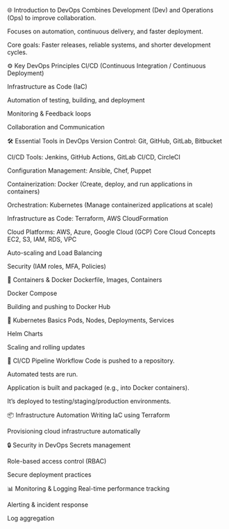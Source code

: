 🌐 Introduction to DevOps
Combines Development (Dev) and Operations (Ops) to improve collaboration.

Focuses on automation, continuous delivery, and faster deployment.

Core goals: Faster releases, reliable systems, and shorter development cycles.

⚙️ Key DevOps Principles
CI/CD (Continuous Integration / Continuous Deployment)

Infrastructure as Code (IaC)

Automation of testing, building, and deployment

Monitoring & Feedback loops

Collaboration and Communication

🛠️ Essential Tools in DevOps
Version Control:
Git, GitHub, GitLab, Bitbucket

CI/CD Tools:
Jenkins, GitHub Actions, GitLab CI/CD, CircleCI

Configuration Management:
Ansible, Chef, Puppet

Containerization:
Docker (Create, deploy, and run applications in containers)

Orchestration:
Kubernetes (Manage containerized applications at scale)

Infrastructure as Code:
Terraform, AWS CloudFormation

Cloud Platforms:
AWS, Azure, Google Cloud (GCP)
Core Cloud Concepts
EC2, S3, IAM, RDS, VPC

Auto-scaling and Load Balancing

Security (IAM roles, MFA, Policies)


🧱 Containers & Docker
Dockerfile, Images, Containers

Docker Compose

Building and pushing to Docker Hub

🚀 Kubernetes Basics
Pods, Nodes, Deployments, Services

Helm Charts

Scaling and rolling updates

🧾 CI/CD Pipeline Workflow
Code is pushed to a repository.

Automated tests are run.

Application is built and packaged (e.g., into Docker containers).

It’s deployed to testing/staging/production environments.

📦 Infrastructure Automation
Writing IaC using Terraform

Provisioning cloud infrastructure automatically

🔒 Security in DevOps
Secrets management

Role-based access control (RBAC)

Secure deployment practices

📊 Monitoring & Logging
Real-time performance tracking

Alerting & incident response

Log aggregation



